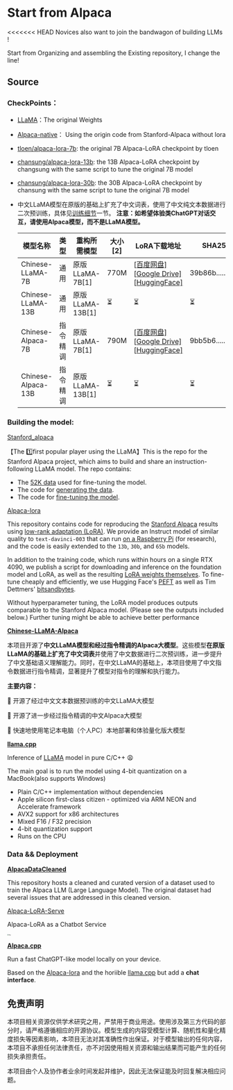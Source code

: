 # Start from Alpaca

<<<<<<< HEAD
Novices also want to join the bandwagon of building LLMs !

Start from Organizing and assembling the Existing repository, I change the line!


## Source

### CheckPoints：

- [LLaMA](https://huggingface.co/decapoda-research)：The original Weights

- [Alpaca-native](https://huggingface.co/chavinlo/alpaca-native)： Using the origin code from  Stanford-Alpaca without lora

- [tloen/alpaca-lora-7b](https://huggingface.co/tloen/alpaca-lora-7b): the original 7B Alpaca-LoRA checkpoint by tloen

- [chansung/alpaca-lora-13b](https://huggingface.co/chansung/alpaca-lora-13b): the 13B Alpaca-LoRA checkpoint by changsung with the same script to tune the original 7B model

- [chansung/alpaca-lora-30b](https://huggingface.co/chansung/alpaca-lora-30b): the 30B Alpaca-LoRA checkpoint by chansung with the same script to tune the original 7B model

- 中文LLaMA模型在原版的基础上扩充了中文词表，使用了中文纯文本数据进行二次预训练，具体见[训练细节](https://github.com/ymcui/Chinese-LLaMA-Alpaca#训练细节)一节。
  **注意：如希望体验类ChatGPT对话交互，请使用Alpaca模型，而不是LLaMA模型。**

  | 模型名称           | 类型     | 重构所需模型     | 大小[2] | LoRA下载地址                                                 | SHA256[3]          |
  | ------------------ | -------- | ---------------- | ------- | ------------------------------------------------------------ | ------------------ |
  | Chinese-LLaMA-7B   | 通用     | 原版LLaMA-7B[1]  | 770M    | [[百度网盘\]](https://pan.baidu.com/s/1oORTdpr2TvlkxjpyWtb5Sw?pwd=33hb) [[Google Drive\]](https://drive.google.com/file/d/1iQp9T-BHjBjIrFWXq_kIm_cyNmpvv5WN/view?usp=sharing) [[HuggingFace\]](https://huggingface.co/ziqingyang/chinese-llama-lora-7b) | 39b86b......fe0e60 |
  | Chinese-LLaMA-13B  | 通用     | 原版LLaMA-13B[1] | ⏳       | ⏳                                                            | ⏳                  |
  | Chinese-Alpaca-7B  | 指令精调 | 原版LLaMA-7B[1]  | 790M    | [[百度网盘\]](https://pan.baidu.com/s/1xV1UXjh1EPrPtXg6WyG7XQ?pwd=923e) [[Google Drive\]](https://drive.google.com/file/d/1JvFhBpekYiueWiUL3AF1TtaWDb3clY5D/view?usp=sharing) [[HuggingFace\]](https://huggingface.co/ziqingyang/chinese-alpaca-lora-7b) | 9bb5b6......ce2d87 |
  | Chinese-Alpaca-13B | 指令精调 | 原版LLaMA-13B[1] | ⏳       | ⏳                                                            | ⏳                  |



### Building the model:

[Stanford_alpaca](https://github.com/tatsu-lab/stanford_alpaca)

【The :one:first popular player using the LLaMA】This is the repo for the Stanford Alpaca project, which aims to build and share an instruction-following LLaMA model. The repo contains:

- The [52K data](https://github.com/tatsu-lab/stanford_alpaca#data-release) used for fine-tuning the model.
- The code for [generating the data](https://github.com/tatsu-lab/stanford_alpaca#data-generation-process).
- The code for [fine-tuning the model](https://github.com/tatsu-lab/stanford_alpaca#fine-tuning).



[Alpaca-lora](https://github.com/tloen/alpaca-lora)

This repository contains code for reproducing the [Stanford Alpaca](https://github.com/tatsu-lab/stanford_alpaca) results using [low-rank adaptation (LoRA)](https://arxiv.org/pdf/2106.09685.pdf). We provide an Instruct model of similar quality to `text-davinci-003` that can run [on a Raspberry Pi](https://twitter.com/miolini/status/1634982361757790209) (for research), and the code is easily extended to the `13b`, `30b`, and `65b` models.

In addition to the training code, which runs within hours on a single RTX 4090, we publish a script for downloading and inference on the foundation model and LoRA, as well as the resulting [LoRA weights themselves](https://huggingface.co/tloen/alpaca-lora-7b/tree/main). To fine-tune cheaply and efficiently, we use Hugging Face's [PEFT](https://github.com/huggingface/peft) as well as Tim Dettmers' [bitsandbytes](https://github.com/TimDettmers/bitsandbytes).

Without hyperparameter tuning, the LoRA model produces outputs comparable to the Stanford Alpaca model. (Please see the outputs included below.) Further tuning might be able to achieve better performance



**[Chinese-LLaMA-Alpaca](https://github.com/ymcui/Chinese-LLaMA-Alpaca)**

本项目开源了**中文LLaMA模型和经过指令精调的Alpaca大模型**。这些模型**在原版LLaMA的基础上扩充了中文词表**并使用了中文数据进行二次预训练，进一步提升了中文基础语义理解能力。同时，在中文LLaMA的基础上，本项目使用了中文指令数据进行指令精调，显著提升了模型对指令的理解和执行能力。

**主要内容：**

🚀 开源了经过中文文本数据预训练的中文LLaMA大模型

🚀 开源了进一步经过指令精调的中文Alpaca大模型

🚀 快速地使用笔记本电脑（个人PC）本地部署和体验量化版大模型



**[llama.cpp](https://github.com/ggerganov/llama.cpp)**

Inference of [LLaMA](https://arxiv.org/abs/2302.13971) model in pure C/C++ :weary:

The main goal is to run the model using 4-bit quantization on a MacBook(also supports Windows)

- Plain C/C++ implementation without dependencies
- Apple silicon first-class citizen - optimized via ARM NEON and Accelerate framework
- AVX2 support for x86 architectures
- Mixed F16 / F32 precision
- 4-bit quantization support
- Runs on the CPU



###  Data && Deployment

**[AlpacaDataCleaned](https://github.com/gururise/AlpacaDataCleaned)**

This repository hosts a cleaned and curated version of a dataset used to train the Alpaca LLM (Large Language Model). The original dataset had several issues that are addressed in this cleaned version.



[Alpaca-LoRA-Serve](https://github.com/deep-diver/Alpaca-LoRA-Serve)

Alpaca-LoRA as a Chatbot Service

<img src="https://cdn.jsdelivr.net/gh/Darren-greenhand/Darren-greenhand-image@main/img/202304011729858.png" alt="img" style="zoom: 19%;" />



**[Alpaca.cpp](https://github.com/antimatter15/alpaca.cpp)**

Run a fast ChatGPT-like model locally on your device.

Based on the [Alpaca-lora](https://github.com/tloen/alpaca-lora) and the horiible [llama.cpp](https://github.com/ggerganov/llama.cpp) but  add a **chat interface**.





## 免责声明

本项目相关资源仅供学术研究之用，严禁用于商业用途。使用涉及第三方代码的部分时，请严格遵循相应的开源协议。模型生成的内容受模型计算、随机性和量化精度损失等因素影响，本项目无法对其准确性作出保证。对于模型输出的任何内容，本项目不承担任何法律责任，亦不对因使用相关资源和输出结果而可能产生的任何损失承担责任。

本项目由个人及协作者业余时间发起并维护，因此无法保证能及时回复解决相应问题。
